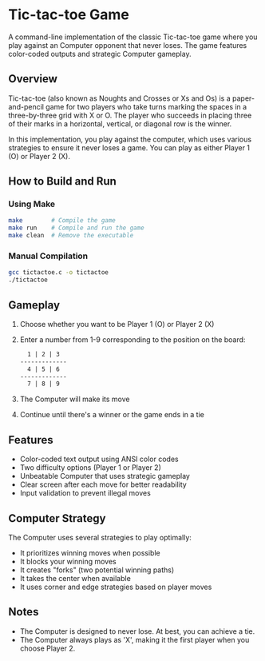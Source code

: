 # Tic-tac-toe Game

A command-line implementation of the classic Tic-tac-toe game where you play against an Computer opponent that never loses. The game features color-coded outputs and strategic Computer gameplay.

## Overview

Tic-tac-toe (also known as Noughts and Crosses or Xs and Os) is a paper-and-pencil game for two players who take turns marking the spaces in a three-by-three grid with X or O. The player who succeeds in placing three of their marks in a horizontal, vertical, or diagonal row is the winner.

In this implementation, you play against the computer, which uses various strategies to ensure it never loses a game. You can play as either Player 1 (O) or Player 2 (X).

## How to Build and Run

### Using Make

```bash
make        # Compile the game
make run    # Compile and run the game
make clean  # Remove the executable
```

### Manual Compilation

```bash
gcc tictactoe.c -o tictactoe
./tictactoe
```

## Gameplay

1. Choose whether you want to be Player 1 (O) or Player 2 (X)
2. Enter a number from 1-9 corresponding to the position on the board:

   ```txt
     1 | 2 | 3
   -------------
     4 | 5 | 6
   -------------
     7 | 8 | 9
   ```

3. The Computer will make its move
4. Continue until there's a winner or the game ends in a tie

## Features

- Color-coded text output using ANSI color codes
- Two difficulty options (Player 1 or Player 2)
- Unbeatable Computer that uses strategic gameplay
- Clear screen after each move for better readability
- Input validation to prevent illegal moves

## Computer Strategy

The Computer uses several strategies to play optimally:

- It prioritizes winning moves when possible
- It blocks your winning moves
- It creates "forks" (two potential winning paths)
- It takes the center when available
- It uses corner and edge strategies based on player moves

## Notes

- The Computer is designed to never lose. At best, you can achieve a tie.
- The Computer always plays as 'X', making it the first player when you choose Player 2.
